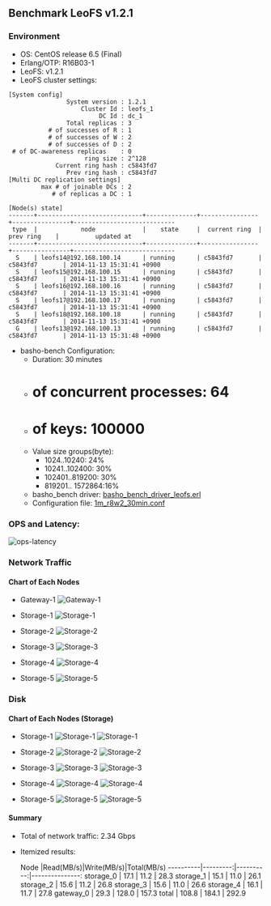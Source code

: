 ## Benchmark LeoFS v1.2.1

### Environment

* OS: CentOS release 6.5 (Final)
* Erlang/OTP: R16B03-1
* LeoFS: v1.2.1
* LeoFS cluster settings:

```
[System config]
                System version : 1.2.1
                    Cluster Id : leofs_1
                         DC Id : dc_1
                Total replicas : 3
           # of successes of R : 1
           # of successes of W : 2
           # of successes of D : 2
 # of DC-awareness replicas    : 0
                     ring size : 2^128
             Current ring hash : c5843fd7
                Prev ring hash : c5843fd7
[Multi DC replication settings]
         max # of joinable DCs : 2
            # of replicas a DC : 1

[Node(s) state]
-------+-----------------------------+--------------+----------------+----------------+----------------------------
 type  |            node             |    state     |  current ring  |   prev ring    |          updated at         
-------+-----------------------------+--------------+----------------+----------------+----------------------------
  S    | leofs14@192.168.100.14      | running      | c5843fd7       | c5843fd7       | 2014-11-13 15:31:41 +0900
  S    | leofs15@192.168.100.15      | running      | c5843fd7       | c5843fd7       | 2014-11-13 15:31:41 +0900
  S    | leofs16@192.168.100.16      | running      | c5843fd7       | c5843fd7       | 2014-11-13 15:31:41 +0900
  S    | leofs17@192.168.100.17      | running      | c5843fd7       | c5843fd7       | 2014-11-13 15:31:41 +0900
  S    | leofs18@192.168.100.18      | running      | c5843fd7       | c5843fd7       | 2014-11-13 15:31:41 +0900
  G    | leofs13@192.168.100.13      | running      | c5843fd7       | c5843fd7       | 2014-11-13 15:31:48 +0900

```

* basho-bench Configuration:
    * Duration: 30 minutes
    * # of concurrent processes: 64
    * # of keys: 100000
    * Value size groups(byte):
        *   1024..10240:   24%
        *  10241..102400:  30%
        * 102401..819200:  30%
        * 819201.. 1572864:16%
    * basho_bench driver: [basho_bench_driver_leofs.erl](https://github.com/leo-project/leofs/blob/develop/test/src/basho_bench_driver_leofs.erl)
    * Configuration file: [1m_r8w2_30min.conf](20141113_153757/1m_r8w2_30min.conf)

### OPS and Latency:

![ops-latency](20141113_153757/summary.png)

### Network Traffic
#### Chart of Each Nodes

* Gateway-1
![Gateway-1](leofs13_20141113_153756/sar_1_20141113_153756_p1p1-if1.png)

* Storage-1
![Storage-1](leofs14_20141113_153756/sar_3_20141113_153756_p1p1-if1.png)

* Storage-2
![Storage-2](leofs15_20141113_153756/sar_3_20141113_153756_p1p1-if1.png)

* Storage-3
![Storage-3](leofs16_20141113_153756/sar_3_20141113_153756_p1p1-if1.png)

* Storage-4
![Storage-4](leofs17_20141113_153756/sar_3_20141113_153756_p1p1-if1.png)

* Storage-5
![Storage-5](leofs18_20141113_153756/sar_2_20141113_153756_p1p1-if1.png)


### Disk
#### Chart of Each Nodes (Storage)

* Storage-1
![Storage-1](leofs14_20141113_153756/sar_3_20141113_153756_dev8-16-t1.png)
![Storage-1](leofs14_20141113_153756/sar_3_20141113_153756_dev8-16-t2.png)

* Storage-2
![Storage-2](leofs15_20141113_153756/sar_3_20141113_153756_dev8-16-t1.png)
![Storage-2](leofs15_20141113_153756/sar_3_20141113_153756_dev8-16-t2.png)

* Storage-3
![Storage-3](leofs16_20141113_153756/sar_3_20141113_153756_dev8-16-t1.png)
![Storage-3](leofs16_20141113_153756/sar_3_20141113_153756_dev8-16-t2.png)

* Storage-4
![Storage-4](leofs17_20141113_153756/sar_3_20141113_153756_dev8-16-t1.png)
![Storage-4](leofs17_20141113_153756/sar_3_20141113_153756_dev8-16-t2.png)

* Storage-5
![Storage-5](leofs18_20141113_153756/sar_2_20141113_153756_dev8-16-t1.png)
![Storage-5](leofs18_20141113_153756/sar_2_20141113_153756_dev8-16-t2.png)


#### Summary

* Total of network traffic: 2.34 Gbps
* Itemized results:

   Node   |Read(MB/s)|Write(MB/s)|Total(MB/s)
----------|---------:|----------:|---------------:
storage_0 |     17.1 |      11.2 |      28.3
storage_1 |     15.1 |      11.0 |      26.1
storage_2 |     15.6 |      11.2 |      26.8
storage_3 |     15.6 |      11.0 |      26.6
storage_4 |     16.1 |      11.7 |      27.8
gateway_0 |     29.3 |     128.0 |     157.3
total     |    108.8 |     184.1 |     292.9
